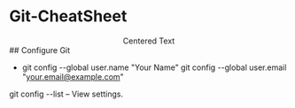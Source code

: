 # Git-CheatSheet
<div style="text-align: center;">Centered Text</div>
## Configure Git

* git config --global user.name "Your Name"
git config --global user.email "your.email@example.com"



git config --list – View settings.
